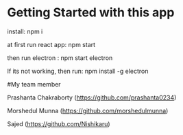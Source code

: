 # Getting Started with this app

install: npm i

at first run react app: npm start 

then run electron : npm start electron 

If its not working, then run: npm install -g electron

#My team member

Prashanta Chakraborty  (https://github.com/prashanta0234)

Morshedul Munna (https://github.com/morshedulmunna)

Sajed (https://github.com/Nishikaru)


